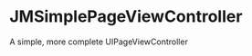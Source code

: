 JMSimplePageViewController
==========================

A simple, more complete UIPageViewController
